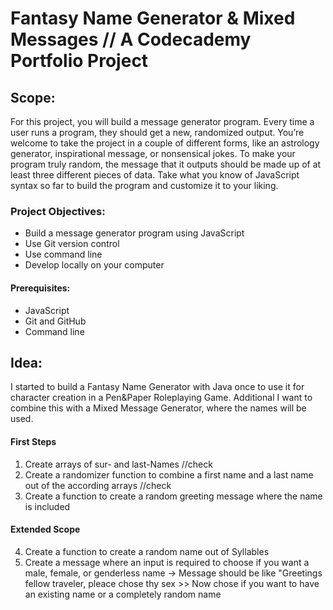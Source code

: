 Fantasy Name Generator & Mixed Messages // A Codecademy Portfolio Project
=========================================================================

Scope:
------

For this project, you will build a message generator program. Every time a user runs a program, they should get a new, randomized output. You’re welcome to take the project in a couple of different forms, like an astrology generator, inspirational message, or nonsensical jokes. To make your program truly random, the message that it outputs should be made up of at least three different pieces of data. Take what you know of JavaScript syntax so far to build the program and customize it to your liking.

### Project Objectives:
+ Build a message generator program using JavaScript
+ Use Git version control
+ Use command line
+ Develop locally on your computer
#### Prerequisites:
+ JavaScript
+ Git and GitHub
+ Command line


Idea:
-----

I started to build a Fantasy Name Generator with Java once to use it for character creation in a Pen&Paper Roleplaying Game.
Additional I want to combine this with a Mixed Message Generator, where the names will be used.

#### First Steps
1. Create arrays of sur- and last-Names //check
2. Create a randomizer function to combine a first name and a last name out of the according arrays //check
3. Create a function to create a random greeting message where the name is included

#### Extended Scope
4. Create a function to create a random name out of Syllables
5. Create a message where an input is required to choose if you want a male, female, or genderless name -> Message should be like "Greetings fellow traveler, pleace chose thy sex >> Now chose if you want to have an existing name or a completely random name



